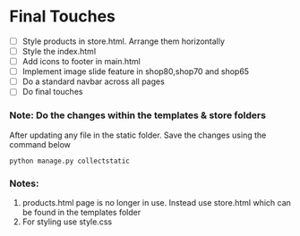 # Final Touches

- [ ] Style products in store.html. Arrange them horizontally
- [ ] Style the index.html
- [ ] Add icons to footer in main.html
- [ ] Implement image slide feature in shop80,shop70 and shop65
- [ ] Do a standard navbar across all pages
- [ ] Do final touches

### Note: Do the changes within the templates & store folders
After updating any file in the static folder. Save the changes using the command below
```
python manage.py collectstatic
```
### Notes:
1. products.html page is no longer in use. Instead use store.html which can be found in the templates folder
2. For styling use style.css

